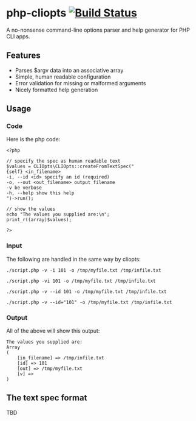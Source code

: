 php-cliopts [![Build Status](https://secure.travis-ci.org/deweller/php-cliopts.png)](https://secure.travis-ci.org/#!/deweller/php-cliopts)
===========

A no-nonsense command-line options parser and help generator for PHP CLI apps.


Features
------------

- Parses $argv data into an associative array
- Simple, human readable configuration
- Error validation for missing or malformed arguments
- Nicely formatted help generation


Usage
------------

### Code ###
Here is the php code:
```
<?php

// specify the spec as human readable text
$values = CLIOpts\CLIOpts::createFromTextSpec("
{self} <in_filename>
-i, --id <id> specify an id (required)
-o, --out <out_filename> output filename
-v be verbose
-h, --help show this help
")->run();

// show the values
echo "The values you supplied are:\n";
print_r((array)$values);

?>
```

### Input ###
The following are handled in the same way by cliopts:

`./script.php -v -i 101 -o /tmp/myfile.txt /tmp/infile.txt`

`./script.php -vi 101 -o /tmp/myfile.txt /tmp/infile.txt`

`./script.php -v --id 101 -o /tmp/myfile.txt /tmp/infile.txt`

`./script.php -v --id="101" -o /tmp/myfile.txt /tmp/infile.txt`


### Output ###
All of the above will show this output:
```
The values you supplied are:        
Array                               
(                                   
    [in_filename] => /tmp/infile.txt
    [id] => 101
    [out] => /tmp/myfile.txt
    [v] =>        
)                                   
```


The text spec format
------------

TBD


